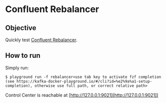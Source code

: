 # Confluent Rebalancer

## Objective

Quickly test [Confluent Rebalancer](https://docs.confluent.io/current/kafka/rebalancer/rebalancer.html#auto-data-balancing).



## How to run

Simply run:

```
$ playground run -f rebalancer<use tab key to activate fzf completion (see https://kafka-docker-playground.io/#/cli?id=%e2%9a%a1-setup-completion), otherwise use full path, or correct relative path>
```

Control Center is reachable at [http://127.0.0.1:9021](http://127.0.0.1:9021])